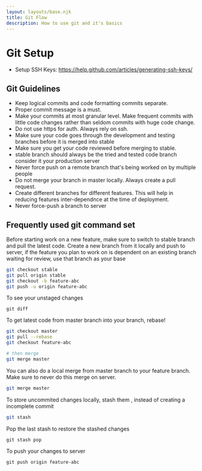 ```yaml
---
layout: layouts/base.njk
title: Git Flow
description: How to use git and it's basics
---
```


# Git Setup

- Setup SSH Keys: https://help.github.com/articles/generating-ssh-keys/

## Git Guidelines

- Keep logical commits and code formatting commits separate.
- Proper commit message is a must.
- Make your commits at most granular level. Make frequent commits with little code changes rather than seldom commits with huge code change.
- Do not use https for auth. Always rely on ssh.
- Make sure your code goes through the development and testing branches before it is merged into stable
- Make sure you get your code reviewed before merging to stable.
- stable branch should always be the tried and tested code branch consider it your production server
- Never force push on a remote branch that's being worked on by multiple people
- Do not merge your branch in master locally. Always create a pull request.
- Create different branches for different features. This will help in reducing features inter-dependnce at the time of deployment.
- Never force-push a branch to server

## Frequently used git command set

Before starting work on a new feature, make sure to switch to stable branch and pull the latest code.
Create a new branch from it locally and push to server, if the feature you plan to work on is dependent on an
existing branch waiting for review, use that branch as your base

```sh
git checkout stable
git pull origin stable
git checkout -b feature-abc
git push -u origin feature-abc
```

To see your unstaged changes

```
git diff
```

To get latest code from master branch into your branch, rebase!

```sh
git checkout master
git pull --rebase
git checkout feature-abc

# then merge
git merge master
```

You can also do a local merge from master branch to your feature branch. Make sure to never do this merge on server.

```sh
git merge master
```

To store uncommited changes locally, stash them , instead of creating a incomplete commit

```sh
git stash
```

Pop the last stash to restore the stashed changes

```
git stash pop
```

To push your changes to server

```
git push origin feature-abc
```
